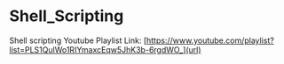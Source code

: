 # Shell_Scripting
Shell scripting
Youtube Playlist Link: [https://www.youtube.com/playlist?list=PLS1QulWo1RIYmaxcEqw5JhK3b-6rgdWO_](url)
